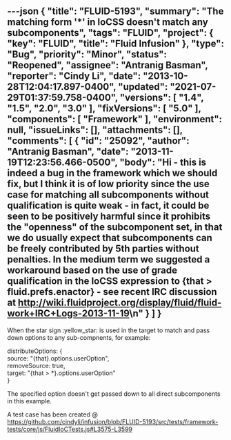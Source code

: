 ---json
{
  "title": "FLUID-5193",
  "summary": "The matching form '*' in IoCSS doesn't match any subcomponents",
  "tags": "FLUID",
  "project": {
    "key": "FLUID",
    "title": "Fluid Infusion"
  },
  "type": "Bug",
  "priority": "Minor",
  "status": "Reopened",
  "assignee": "Antranig Basman",
  "reporter": "Cindy Li",
  "date": "2013-10-28T12:04:17.897-0400",
  "updated": "2021-07-29T01:37:59.758-0400",
  "versions": [
    "1.4",
    "1.5",
    "2.0",
    "3.0"
  ],
  "fixVersions": [
    "5.0"
  ],
  "components": [
    "Framework"
  ],
  "environment": null,
  "issueLinks": [],
  "attachments": [],
  "comments": [
    {
      "id": "25092",
      "author": "Antranig Basman",
      "date": "2013-11-19T12:23:56.466-0500",
      "body": "Hi - this is indeed a bug in the framework which we should fix, but I think it is of low priority since the use case for matching all subcomponents without qualification is quite weak - in fact, it could be seen to be positively harmful since it prohibits the \"openness\" of the subcomponent set, in that we do usually expect that subcomponents can be freely contributed by 5th parties without penalties. In the medium term we suggested a workaround based on the use of grade qualification in the IoCSS expression to {that > fluid.prefs.enactor} - see recent IRC discussion at <http://wiki.fluidproject.org/display/fluid/fluid-work+IRC+Logs-2013-11-19>\n"
    }
  ]
}
---
When the star sign :yellow\_star: is used in the target to match and pass down options to any sub-compnents, for example:

distributeOptions: {\
source: "{that}.options.userOption",\
removeSource: true,\
target: "{that > \*}.options.userOption"\
}

The specified option doesn't get passed down to all direct subcomponents in this example.

A test case has been created @ <https://github.com/cindyli/infusion/blob/FLUID-5193/src/tests/framework-tests/core/js/FluidIoCTests.js#L3575-L3599>

        